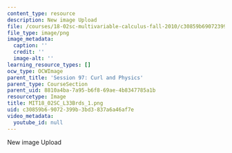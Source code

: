 ```yaml
---
content_type: resource
description: New image Upload
file: /courses/18-02sc-multivariable-calculus-fall-2010/c30859b69072399b3bd3837a6a46af7e_MIT18_02SC_L33Brds_1.png
file_type: image/png
image_metadata:
  caption: ''
  credit: ''
  image-alt: ''
learning_resource_types: []
ocw_type: OCWImage
parent_title: 'Session 97: Curl and Physics'
parent_type: CourseSection
parent_uid: 8810a4ba-7a95-b6f8-69ae-4b8347785a1b
resourcetype: Image
title: MIT18_02SC_L33Brds_1.png
uid: c30859b6-9072-399b-3bd3-837a6a46af7e
video_metadata:
  youtube_id: null
---
```

New image Upload

